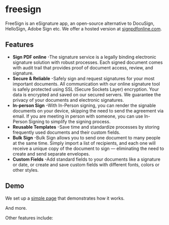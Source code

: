 # freesign
FreeSign is an eSignature app, an open-source alternative to DocuSign, HelloSign, Adobe Sign etc. We offer a hosted version at [signpdfonline.com](https://signpdfonline.com/).

## Features

- **Sign PDF online** -The signature service is a legally binding electronic signature solution with robust processes. Each signed document comes with audit trail that provides proof of document access, review, and signature.
- **Secure & Reliable** -Safely sign and request signatures for your most important documents. All communication with our online signature tool is safely protected using SSL (Secure Sockets Layer) encryption. Your data is encrypted and saved on our secured servers. We guarantee the privacy of your documents and electronic signatures.
- **In-person Sign** -With In-Person signing, you can render the signable documents on your device, skipping the need to send the agreement via email. If you are meeting in person with someone, you can use In-Person Signing to simplify the signing process.
- **Reusable Templates** -Save time and standardize processes by storing frequently used documents and their custom fields.
- **Bulk Sign** -Bulk Sign allows you to send one document to many people at the same time. Simply import a list of recipients, and each one will receive a unique copy of the document to sign — eliminating the need to create and send separate envelopes.
- **Custom Fields** -Add standard fields to your documents like a signature or date, or create and save custom fields with different fonts, colors or other styles.

## Demo

We set up a [simple page](https://docmadeeasy.com/demo.html) that demonstrates how it works.

And more.

Other features include:



